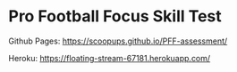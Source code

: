 # Pro Football Focus Skill Test

Github Pages: https://scoopups.github.io/PFF-assessment/

Heroku: https://floating-stream-67181.herokuapp.com/

